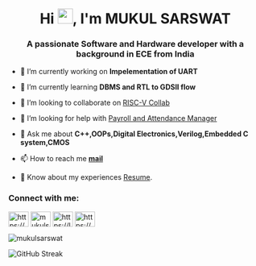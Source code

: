 <h1 align="center">Hi <img src="https://media.giphy.com/media/hvRJCLFzcasrR4ia7z/giphy.gif" width="30px">, I'm MUKUL SARSWAT</h1>
<h3 align="center">A passionate Software and Hardware developer with a background in ECE from India</h3>


- 🔭 I’m currently working on **Impelementation of UART**

- 🌱 I’m currently learning **DBMS and RTL to GDSII flow**

- 👯 I’m looking to collaborate on [RISC-V Collab](https://github.com/riscv-collab)

- 🤝 I’m looking for help with [Payroll and Attendance Manager](https://github.com/mukulsarswat/Payroll_and_Attendance_Manager.git)

- 💬 Ask me about **C++,OOPs,Digital Electronics,Verilog,Embedded C system,CMOS**

- 📫 How to reach me **[mail](mailto:mk2739sarswat@gmail.com)**

- 📄 Know about my experiences [Resume](https://drive.google.com/file/d/1FIf5LSj_CLQWhGAu03-4gwFWpnDk6y75/view?usp=drive_link).

<h3 align="left">Connect with me:</h3>
<p align="left">
<a href="https://linkedin.com/in/https://www.linkedin.com/in/mukul-sarswat-8407b4258" target="blank"><img align="center" src="https://raw.githubusercontent.com/rahuldkjain/github-profile-readme-generator/master/src/images/icons/Social/linked-in-alt.svg" alt="https://www.linkedin.com/in/mukul-sarswat-8407b4258" height="30" width="40" /></a>
<a href="https://www.youtube.com/c/mukulsarswat_iiitn" target="blank"><img align="center" src="https://raw.githubusercontent.com/rahuldkjain/github-profile-readme-generator/master/src/images/icons/Social/youtube.svg" alt="mukulsarswat_iiitn" height="30" width="40" /></a>
<a href="https://leetcode.com/u/mk2739sarswat/" target="blank"><img align="center" src="https://raw.githubusercontent.com/rahuldkjain/github-profile-readme-generator/master/src/images/icons/Social/leet-code.svg" alt="https://leetcode.com/u/mk2739sarswat/" height="30" width="40" /></a>
<a href="https://auth.geeksforgeeks.org/user/https://www.geeksforgeeks.org/user/mukuljnjys4/" target="blank"><img align="center" src="https://raw.githubusercontent.com/rahuldkjain/github-profile-readme-generator/master/src/images/icons/Social/geeks-for-geeks.svg" alt="https://www.geeksforgeeks.org/user/mukuljnjys4/" height="30" width="40" /></a>
</p>

<p><img align="center" src="https://github-readme-stats.vercel.app/api/top-langs?username=mukulsarswat&show_icons=true&locale=en&layout=compact" alt="mukulsarswat" /></p>

![GitHub Streak](https://streak-stats.demolab.com?user=mukulsarswat&theme=dark&hide_border=true)

